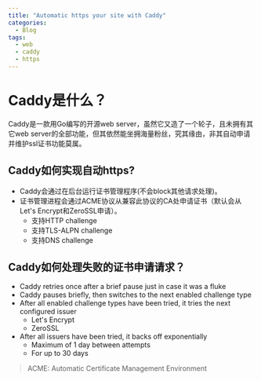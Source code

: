 ```yaml
---
title: "Automatic https your site with Caddy"
categories:
  - Blog
tags:
  - web
  - caddy
  - https
---
```

# Caddy是什么？
Caddy是一款用Go编写的开源web server，虽然它又造了一个轮子，且未拥有其它web server的全部功能，但其依然能坐拥海量粉丝，究其缘由，非其自动申请并维护ssl证书功能莫属。

## Caddy如何实现自动https?
- Caddy会通过在后台运行证书管理程序(不会block其他请求处理)。
- 证书管理进程会通过ACME协议从兼容此协议的CA处申请证书（默认会从Let's Encrypt和ZeroSSL申请）。
  - 支持HTTP challenge
  - 支持TLS-ALPN challenge
  - 支持DNS challenge

## Caddy如何处理失败的证书申请请求？
- Caddy retries once after a brief pause just in case it was a fluke
- Caddy pauses briefly, then switches to the next enabled challenge type
- After all enabled challenge types have been tried, it tries the next configured issuer
  - Let's Encrypt
  - ZeroSSL
- After all issuers have been tried, it backs off exponentially
  - Maximum of 1 day between attempts
  - For up to 30 days

> ACME: Automatic Certificate Management Environment

